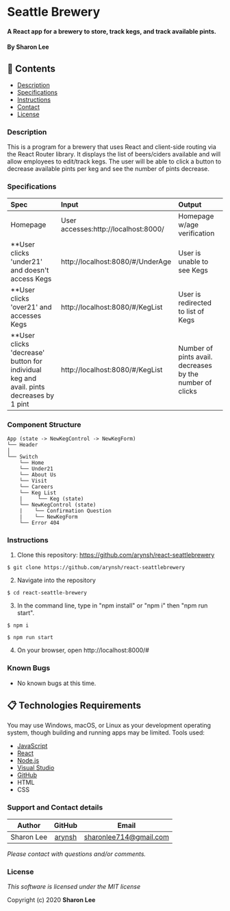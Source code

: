 # Seattle Brewery
#### A React app for a brewery to store, track kegs, and track available pints. 

#### By **Sharon Lee**
## 🎉 Contents

* [Description](#description)
* [Specifications](#specifications)
* [Instructions](#instructions)
* [Contact](#contact)
* [License](#license)

### Description
This is a program for a brewery that uses React and client-side routing via the React Router library. It displays the list of beers/ciders available and will allow employees to edit/track kegs. The user will be able to click a button to decrease available pints per keg and see the number of pints decrease.

### Specifications
| Spec | Input | Output |
| :-------------     | :------------ | :------------- |
| Homepage | User accesses:http://localhost:8000/| Homepage w/age verification |
| **User clicks 'under21' and doesn't access Kegs| http://localhost:8080/#/UnderAge | User is unable to see Kegs |
| **User clicks 'over21' and accesses Kegs | http://localhost:8080/#/KegList |  User is redirected to list of Kegs |
| **User clicks 'decrease' button for individual keg and avail. pints decreases by 1 pint| http://localhost:8080/#/KegList |  Number of pints avail. decreases by the number of clicks |

### Component Structure
```
App (state -> NewKegControl -> NewKegForm)
└── Header     
│       
└── Switch
    └── Home
    └── Under21
    └── About Us
    └── Visit
    └── Careers
    └── Keg List
    |     └── Keg (state)
    └── NewKegControl (state)
    |    └── Confirmation Question    
    |    └── NewKegForm
    └── Error 404
```

### Instructions

1. Clone this repository: https://github.com/arynsh/react-seattlebrewery
```
$ git clone https://github.com/arynsh/react-seattlebrewery
```
2. Navigate into the repository
```
$ cd react-seattle-brewery
```
3. In the command line, type in "npm install" or "npm i" then "npm run start".
```
$ npm i
```
```
$ npm run start
```
4. On your browser, open http://localhost:8000/#


### Known Bugs
* No known bugs at this time.

## 📋 Technologies Requirements
 You may use Windows, macOS, or Linux as your development operating system, though building and running apps may be limited.
 Tools used:  
* [JavaScript](https://developer.mozilla.org/en-US/docs/Web/JavaScript)
* [React](https://reactjs.org/)
* [Node.js](https://nodejs.org/en/)
* [Visual Studio](https://www.visualstudiocommunity.com)
* [GitHub](https://www.github.com)
* HTML
* CSS
 
### Support and Contact details
| Author | GitHub | Email |
|--------|:------:|:-----:|
Sharon Lee| [arynsh](https://github.com/arynsh) |  [sharonlee714@gmail.com](mailto:sharonlee714@gmail.com) 

_Please contact with questions and/or comments._

### License

*This software is licensed under the MIT license*

Copyright (c) 2020 **Sharon Lee**